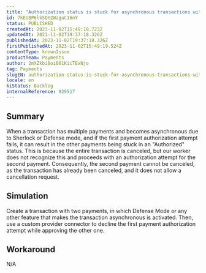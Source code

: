 ```yaml
---
title: "Authorization status is stuck for asynchronous transactions with 2 or more payments when the first one is canceled."
id: 7kEU8P6lkSQYZWzgaC16nY
status: PUBLISHED
createdAt: 2023-11-02T15:49:18.723Z
updatedAt: 2023-11-02T19:37:18.326Z
publishedAt: 2023-11-02T19:37:18.326Z
firstPublishedAt: 2023-11-02T15:49:19.524Z
contentType: knownIssue
productTeam: Payments
author: 2mXZkbi0oi061KicTExNjo
tag: Payments
slugEN: authorization-status-is-stuck-for-asynchronous-transactions-with-2-or-more-payments-when-the-first-one-is-canceled
locale: en
kiStatus: Backlog
internalReference: 929517
---
```


## Summary


When a transaction has multiple payments and becomes asynchronous due to Sherlock or Defense mode, and if the first payment authorization attempt fails, it can result in the other payments being stuck in an "Authorized" status. This is because the entire transaction is canceled, but our worker does not recognize this and proceeds with an authorization attempt for the second payment. Consequently, the second payment cannot be canceled, as the transaction has already been canceled, and it does not allow a cancellation request.


##

## Simulation


Create a transaction with two payments, in which Defense Mode or any other feature that makes the transaction asynchronous is activated. Then, use a custom provider connector to decline the first payment authorization attempt while approving the other one.


##

## Workaround


N/A





